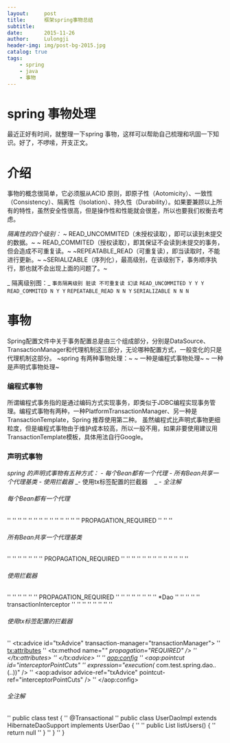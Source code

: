 ```yaml
---
layout:     post
title:      框架spring事物总结
subtitle:   
date:       2015-11-26
author:     Lulongji
header-img: img/post-bg-2015.jpg
catalog: true
tags:
    - spring
    - java
	- 事物
---
```


# spring 事物处理

最近正好有时间，就整理一下spring 事物，这样可以帮助自己梳理和巩固一下知识。好了，不啰嗦，开支正文。

# 介绍

事物的概念很简单，它必须服从ACID 原则，即原子性（Aotomicity）、一致性（Consistency）、隔离性（Isolation）、持久性（Durability）。如果要兼顾以上所有的特性，虽然安全性很高，但是操作性和性能就会很差，所以也要我们权衡去考虑。

_隔离性的四个级别：_
~ READ_UNCOMMITED（未授权读取），即可以读到未提交的数据。~
~ READ_COMMITED（授权读取），即其保证不会读到未提交的事务，但会造成不可重复读。~
~REPEATABLE_READ（可重复读），即当读取时，不能进行更新。~
~SERIALIZABLE（序列化），最高级别，在该级别下，事务顺序执行，那也就不会出现上面的问题了。~


_ 隔离级别图：_
`事务隔离级别 脏读 不可重复读 幻读`
`READ_UNCOMMITED Y Y Y`
`READ_COMMITED N Y Y`
`REPEATABLE_READ N N Y`
`SERIALIZABLE N N N`

# 事物

Spring配置文件中关于事务配置总是由三个组成部分，分别是DataSource、TransactionManager和代理机制这三部分，无论哪种配置方式，一般变化的只是代理机制这部分。
~spring 有两种事物处理：~
~	一种是编程式事物处理~
~	一种是声明式事物处理~

### 编程式事物

所谓编程式事务指的是通过编码方式实现事务，即类似于JDBC编程实现事务管理。编程式事物有两种，一种PlatformTransactionManager、另一种是TransactionTemplate，Spring 推荐使用第二种。
虽然编程式比声明式事物更细粒度，但是编程式事物由于维护成本较高，所以一般不用，如果非要使用建议用TransactionTemplate模板，具体用法自行Google。

### 声明式事物

_spring 的声明式事物有五种方式：_
_- 	每个Bean都有一个代理_
_- 	所有Bean共享一个代理基类_
_- 	使用拦截器_
_- 	使用tx标签配置的拦截器    _
_- 	全注解_


######  每个Bean都有一个代理

'' <!-- 配置DAO -->
'' <bean id="userDaoTarget" class="com.test.spring.dao.UserDaoImpl">
	'' <property name="sessionFactory" ref="sessionFactory" />
'' </bean>
'' 
'' <bean id="userDao" class="org.springframework.transaction.interceptor.TransactionProxyFactoryBean">
	'' <!-- 配置事务管理器 -->
	'' <property name="transactionManager" ref="transactionManager" />
	'' <property name="target" ref="userDaoTarget" />
	'' <property name="proxyInterfaces" value="com.test.spring.dao.GeneratorDao" />
	'' <!-- 配置事务属性 -->
	'' <property name="transactionAttributes">
		'' <props>
			'' <prop key="*">PROPAGATION_REQUIRED</prop>
		'' </props>
	'' </property>
'' </bean>

###### 所有Bean共享一个代理基类
'' <bean id="transactionBase" class="org.springframework.transaction.interceptor.TransactionProxyFactoryBean" lazy-init="true" abstract="true">
	'' <!-- 配置事务管理器 -->
	'' <property name="transactionManager" ref="transactionManager" />
	'' <!-- 配置事务属性 -->
	'' <property name="transactionAttributes">
		'' <props>
			'' <prop key="*">PROPAGATION_REQUIRED</prop>
		'' </props>
	'' </property>
'' </bean>
'' 
'' <!-- 配置DAO -->
'' <bean id="userDaoTarget" class="com.test.spring.dao.UserDaoImpl">
	'' <property name="sessionFactory" ref="sessionFactory" />
'' </bean>
'' 
'' <bean id="userDao" parent="transactionBase">
	'' <property name="target" ref="userDaoTarget" />
'' </bean>
'' 

###### 使用拦截器
'' <bean id="transactionInterceptor" class="org.springframework.transaction.interceptor.TransactionInterceptor">
	'' <property name="transactionManager" ref="transactionManager" />
	'' <!-- 配置事务属性 -->
	'' <property name="transactionAttributes">
		'' <props>
			'' <prop key="*">PROPAGATION_REQUIRED</prop>
		'' </props>
	'' </property>
'' </bean>
'' 
'' <bean class="org.springframework.aop.framework.autoproxy.BeanNameAutoProxyCreator">
	'' <property name="beanNames">
		'' <list>
			'' <value>*Dao</value>
		'' </list>
	'' </property>
	'' <property name="interceptorNames">
		'' <list>
			'' <value>transactionInterceptor</value>
		'' </list>
	'' </property>
'' </bean>
'' 
'' <!-- 配置DAO -->
'' <bean id="userDao" class="com.test.spring.dao.UserDaoImpl">
	'' <property name="sessionFactory" ref="sessionFactory" />
'' </bean>

###### 使用tx标签配置的拦截器
'' <tx:advice id="txAdvice" transaction-manager="transactionManager">
	'' <tx:attributes>
		'' <tx:method name="*" propagation="REQUIRED" />
	'' </tx:attributes>
'' </tx:advice>
'' 
'' <aop:config>
	'' <aop:pointcut id="interceptorPointCuts"
		'' expression="execution(* com.test.spring.dao.*.*(..))" />
	'' <aop:advisor advice-ref="txAdvice" pointcut-ref="interceptorPointCuts" />
'' </aop:config>    


###### 全注解
'' public class test {
	'' @Transactional
	'' public class UserDaoImpl extends HibernateDaoSupport implements UserDao {
'' 
		'' public List<User> listUsers() {
			'' return null
		'' }
	'' }
'' }











